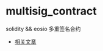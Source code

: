 # multisig_contract
solidity &amp;&amp; eosio 多重签名合约

* [相关文章](https://www.lombok.ink/archives/86.html)

